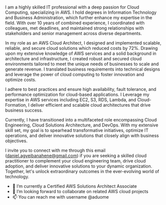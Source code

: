 I am a highly skilled IT professional with a deep passion for Cloud Computing, specializing in AWS. I hold degrees in Information Technology and Business Administration, which further enhance my expertise in the field. With over 10 years of combined experience, I coordinated with colleagues, met deadlines, and maintained strong relationships with stakeholders and senior management across diverse departments.

In my role as an AWS Cloud Architect, I designed and implemented scalable, reliable, and secure cloud solutions which reduced costs by 72%. Drawing upon my extensive knowledge of AWS services and a solid background in architecture and infrastructure, I created robust and secured cloud environments tailored to meet the unique needs of businesses to scale and generate revenue. I translated business requirements into technical designs and leverage the power of cloud computing to foster innovation and optimize costs.

I adhere to best practices and ensure high availability, fault tolerance, and performance optimization for cloud-based applications. I Leverage my expertise in AWS services including EC2, S3, RDS, Lambda, and Cloud-Formation, I deliver efficient and scalable cloud architectures that drive business success.

Currently, I have transitioned into a multifaceted role encompassing Cloud Engineering, Cloud Solutions Architecture, and DevOps. With my extensive skill set, my goal is to spearhead transformative initiatives, optimize IT operations, and deliver innovative solutions that closely align with business objectives.

I invite you to connect with me through this email (daniel.agyeibanahene@gmail.com) if you are seeking a skilled cloud practitioner to complement your cloud engineering team, drive cloud adoption, and deliver innovative solutions to your dynamic organization. Together, let's unlock extraordinary outcomes in the ever-evolving world of technology.
- 🌱 I’m currently a Certified AWS Solutions Architect Associate
- 💞️ I’m looking forward to collaborate on related AWS cloud projects
- 📫 You can reach me with username @aduome

<!---
aduome/aduome is a ✨ special ✨ repository because its `README.md` (this file) appears on your GitHub profile.
You can click the Preview link to take a look at your changes.
--->
